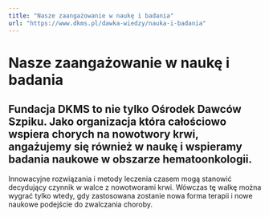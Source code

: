 ```yaml
---
title: "Nasze zaangażowanie w naukę i badania"
url: "https://www.dkms.pl/dawka-wiedzy/nauka-i-badania"
---
```


# Nasze zaangażowanie w naukę i badania

##  Fundacja DKMS to nie tylko Ośrodek Dawców Szpiku. Jako organizacja która całościowo wspiera chorych na nowotwory krwi, angażujemy się również w naukę i wspieramy badania naukowe w obszarze hematoonkologii.

Innowacyjne rozwiązania i metody leczenia czasem mogą stanowić decydujący czynnik w walce z nowotworami krwi. Wówczas tę walkę można wygrać tylko wtedy, gdy zastosowana zostanie nowa forma terapii i nowe naukowe podejście do zwalczania choroby.


  



